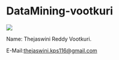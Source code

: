 # DataMining-vootkuri


![](https://lh3.googleusercontent.com/-w6iG4oUERL4/AAAAAAAAAAI/AAAAAAAAAE4/oB_7yL9cfPE/s120-c/photo.jpg)

Name: Thejaswini Reddy Vootkuri.

E-Mail:thejaswini.kps116@gmail.com
